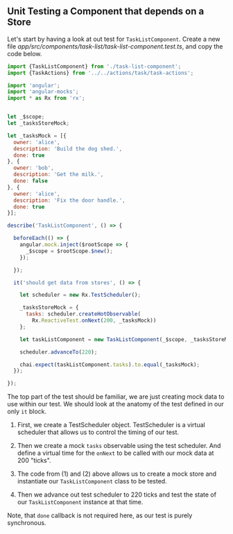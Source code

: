 ## Unit Testing a Component that depends on a Store

Let's start by having a look at out test for `TaskListComponent`. Create a new file *app/src/components/task-list/task-list-component.test.ts*, and copy the code below.

```javascript
import {TaskListComponent} from './task-list-component';
import {TaskActions} from '../../actions/task/task-actions';

import 'angular';
import 'angular-mocks';
import * as Rx from 'rx';


let _$scope;
let _tasksStoreMock;

let _tasksMock = [{
  owner: 'alice',
  description: 'Build the dog shed.',
  done: true
}, {
  owner: 'bob',
  description: 'Get the milk.',
  done: false
}, {
  owner: 'alice',
  description: 'Fix the door handle.',
  done: true
}];

describe('TaskListComponent', () => {

  beforeEach(() => {
    angular.mock.inject($rootScope => {
      _$scope = $rootScope.$new();
    });

  });

  it('should get data from stores', () => {

    let scheduler = new Rx.TestScheduler();

    _tasksStoreMock = {
      tasks: scheduler.createHotObservable(
        Rx.ReactiveTest.onNext(200, _tasksMock))
    };

    let taskListComponent = new TaskListComponent(_$scope, _tasksStoreMock);

    scheduler.advanceTo(220);

    chai.expect(taskListComponent.tasks).to.equal(_tasksMock);
  });

});
```

The top part of the test should be familiar, we are just creating mock data to use within our test. We should look at the anatomy of the test defined in our only `it` block.

1. First, we create a TestScheduler object. TestScheduler is a virtual scheduler that allows us to control the timing of our test. 

2. Then we create a mock `tasks` observable using the test scheduler. And define a virtual time for the `onNext` to be called with our mock data at 200 "ticks".

3. The code from (1) and (2) above allows us to create a mock store and instantiate our `TaskListComponent` class to be tested.

4. Then we advance out test scheduler to 220 ticks and test the state of our `TaskListComponent` instance at that time.

Note, that `done` callback is not required here, as our test is purely synchronous.
